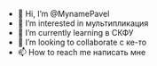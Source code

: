 - 👋 Hi, I’m @MynamePavel
- 👀 I’m interested in  мультипликация
- 🌱 I’m currently learning  в СКФУ
- 💞️ I’m looking to collaborate  с ке-то
- 📫 How to reach me  написать мне

<!---
MynamePavel/MynamePavel is a ✨ special ✨ repository because its `README.md` (this file) appears on your GitHub profile.
You can click the Preview link to take a look at your changes.
--->
